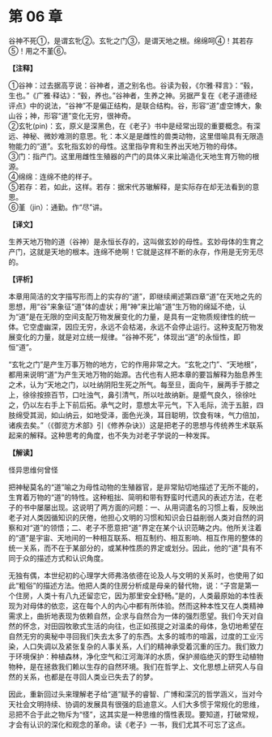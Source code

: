 # 第 06 章

谷神不死①，是谓玄牝②。玄牝之门③，是谓天地之根。绵绵呵④！其若存⑤！用之不堇⑥。

**【注释】**

①谷神：过去据高亨说：谷神者，道之别名也。谷读为毂，《尔雅·释言》：“毂，生也。”《广雅·释诂》：“毂，养也。”谷神者，生养之神。另据严复在《老子道德经评点》中的说法，“谷神”不是偏正结构，是联合结构。谷，形容“道”虚空博大，象山谷；神，形容“道”变化无穷，很神奇。    
②玄牝(pin)：玄，原义是深黑色，在《老子》书中是经常出现的重要概念。有深远、神秘、微妙难测的意思。牝：本义是是雌性的兽类动物，这里借喻具有无限造物能力的“道”。玄牝指玄妙的母性。这里指孕育和生养出天地万物的母体。    
③门：指产门。这里用雌性生殖器的产门的具体义来比喻造化天地生育万物的根源。    
④绵绵：连绵不绝的样子。    
⑤若存：若，如此，这样。若存：据宋代苏辙解释，是实际存在却无法看到的意思。    
⑥堇（jin）：通勤。作“尽”讲。

**【译文】**

生养天地万物的道（谷神）是永恒长存的，这叫做玄妙的母性。玄妙母体的生育之产门，这就是天地的根本。连绵不绝啊！它就是这样不断的永存，作用是无穷无尽的。

**【评析】**

本章用简洁的文字描写形而上的实存的“道”，即继续阐述第四章“道”在天地之先的思想，用“谷”来象征“道”体的虚状；用“神”来比喻“道”生万物的绵延不绝，认为“道”是在无限的空间支配万物发展变化的力量，是具有一定物质规律性的统一体。它空虚幽深，因应无穷，永远不会枯渴，永远不会停止运行。这种支配万物发展变化的力量，就是对立统一规律。“谷神不死”，体现出“道”的永恒性，即恒“道”。

“玄牝之门”是产生万事万物的地方，它的作用非常之大。“玄牝之门”、“天地根”，都用来说明“道”为产生天地万物的始源。古代也有人把本章的要旨解释为胎息养生之术，认为“天地之门，以吐纳阴阳生死之所气。每至旦，面向午，展两手于膝之上，徐徐按捺百节，口吐浊气，鼻引清气，所以吐故纳新。是蹙气良久，徐徐吐之，仍以左右手上下前后拓。承气之时，意想太平元气，下入毛际，流于五脏，四肢绵受其润，如山纳云，如地受泽，面色光涣，耳目聪明，饮食有味，气力倍加，诸疾去矣。”（《御览方术部》引《修养杂诀》）这是把老子的思想与传统养生术联系起来的解释。这种思考的角度，也不失为对老子学说的一种发挥。

**【解读】**

怪异思维何曾怪

把神秘莫名的“道”喻之为母性动物的生殖器官，是非常贴切地描述了无所不能的，生育着万物的“道”的特性。这种粗拙、简明和带有野蛮时代遗风的表述方法，在老子的书中屡屡出现。这说明了两方面的问题：一、从用词遣名的习惯上看，反映出老子对人类因循知识的厌倦，他担心文明的习惯和知识会日益削弱人类对自然的洞察和对“道”的领悟；二、老子不愿意把“道”界定在某个认识范畴之内。他所关注着的“道”是宇宙、天地间的一种相互联系、相互制约、相互影响、相互作用的整体的统一关系，而不在于某部分的，或某种性质的界定或划分。因此，他的“道”具有不同于众的描述方式和认识角度。

无独有偶，本世纪初的心理学大师弗洛依德在论及人与文明的关系时，也使用了如此“粗俗”的描述方法。他把人类的住房分析成是母亲的替代物，说：“子宫是第一个住房，人类十有八九还留恋它，因为那里安全舒畅。”是的，人类最原始的本性表现为对母体的依恋，这在每个人的内心中都有所体验。然而这种本性又在人类精神需求上，曲折地表现为依赖自然，企求与自然合为一体的强烈愿望。我们今天对自然的怀念，对田园牧歌式生活的向往，也正如孩提之对温柔的母体，急切地希望在自然无穷的奥秘中寻回我们失去太多了的东西。太多的城市的喧嚣，过度的工业污染，人口失调以及紧张复杂的人事关系，人们的精神承受着沉重的压力。我们致力于环境保护：种植森林，净化空气和江河海洋的水质，保护濒临绝灭的野生动植物物种，是在拯救我们赖以生存的自然环境。我们在哲学上、文化思想上研究人与自然的关系，也都是在寻回人类业已失去了的梦。

因此，重新回过头来理解老子给“道”赋予的睿智、广博和深沉的哲学涵义，当对今天社会文明持续、协调的发展具有很强的启迪意义。人们大多惯于常规化的思维，忌把不合于此之物斥为“怪”，这其实是一种思维的惰性表现。要知道，打破常规，才会有认识的深化和观念的革命。读《老子》一书，我们尤其不可忘了这点。
